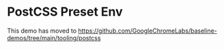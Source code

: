 # PostCSS Preset Env

This demo has moved to https://github.com/GoogleChromeLabs/baseline-demos/tree/main/tooling/postcss

